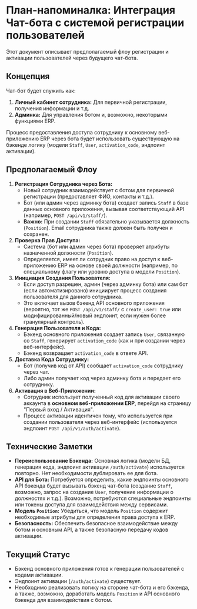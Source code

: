 # План-напоминалка: Интеграция Чат-бота с системой регистрации пользователей

Этот документ описывает предполагаемый флоу регистрации и активации пользователей через будущего чат-бота.

## Концепция

Чат-бот будет служить как:
1.  **Личный кабинет сотрудника:** Для первичной регистрации, получения информации и т.д.
2.  **Админка:** Для управления ботом и, возможно, некоторыми функциями ERP.

Процесс предоставления доступа сотруднику к основному веб-приложению ERP через бота будет использовать существующую на бэкенде логику (модели `Staff`, `User`, `activation_code`, эндпоинт активации).

## Предполагаемый Флоу

1.  **Регистрация Сотрудника через Бота:**
    *   Новый сотрудник взаимодействует с ботом для первичной регистрации (предоставляет ФИО, контакты и т.д.).
    *   Бот (или админ через админку бота) создает запись `Staff` в базе данных основного приложения, вызывая соответствующий API (например, `POST /api/v1/staff/`).
    *   **Важно:** При создании `Staff` обязательно указывается должность (`Position`). Email сотрудника также должен быть получен и сохранен.
2.  **Проверка Прав Доступа:**
    *   Система (бот или админ через бота) проверяет атрибуты назначенной должности (`Position`).
    *   Определяется, имеет ли сотрудник право на доступ к веб-приложению ERP на основе своей должности (например, по специальному флагу или уровню доступа в модели `Position`).
3.  **Инициация Создания Пользователя:**
    *   Если доступ разрешен, админ (через админку бота) или сам бот (если автоматизировано) инициирует процесс создания пользователя для данного сотрудника.
    *   Это включает вызов бэкенд API основного приложения (вероятно, тот же `POST /api/v1/staff/` с `create_user: true` или модифицированный/новый эндпоинт, если нужен более гранулярный контроль).
4.  **Генерация Пользователя и Кода:**
    *   Бэкенд основного приложения создает запись `User`, связанную со `Staff`, генерирует `activation_code` (как и при создании через веб-интерфейс).
    *   Бэкенд возвращает `activation_code` в ответе API.
5.  **Доставка Кода Сотруднику:**
    *   Бот (получив код от API) сообщает `activation_code` сотруднику через чат.
    *   Либо админ получает код через админку бота и передает его сотруднику.
6.  **Активация в Веб-Приложении:**
    *   Сотрудник использует полученный код для активации своего аккаунта в **основном веб-приложении ERP**, перейдя на страницу "Первый вход / Активация".
    *   Процесс активации идентичен тому, что используется при создании пользователя через веб-интерфейс (используется эндпоинт `POST /api/v1/auth/activate`).

## Технические Заметки

*   **Переиспользование Бэкенда:** Основная логика (модели БД, генерация кода, эндпоинт активации `/auth/activate`) используется повторно. Нет необходимости дублировать ее для бота.
*   **API для Бота:** Потребуется определить, какие эндпоинты основного API бэкенда будет вызывать бэкенд чат-бота (создание `Staff`, возможно, запрос на создание `User`, получение информации о должностях и т.д.). Возможно, потребуются специальные эндпоинты или токены доступа для взаимодействия между сервисами.
*   **Модель `Position`:** Убедиться, что модель `Position` содержит необходимые атрибуты для определения права доступа к ERP.
*   **Безопасность:** Обеспечить безопасное взаимодействие между ботом и основным API, а также безопасную передачу кодов активации.

## Текущий Статус

*   Бэкенд основного приложения готов к генерации пользователей с кодами активации.
*   Эндпоинт активации (`/auth/activate`) существует.
*   Необходимо реализовать логику на стороне чат-бота и его бэкенда, а также, возможно, доработать модель `Position` и API основного бэкенда для взаимодействия с ботом. 